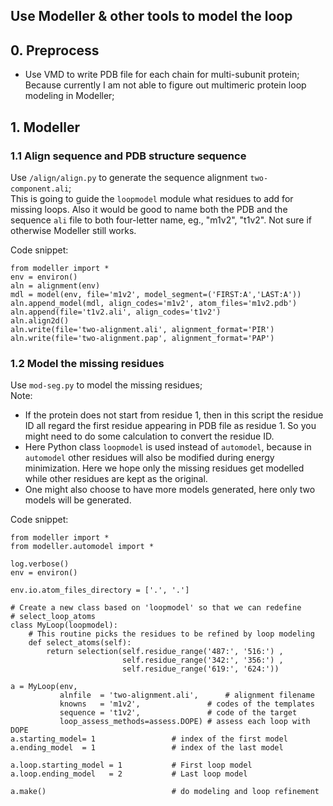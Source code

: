 ## Use Modeller & other tools to model the loop  


## 0. Preprocess
- Use VMD to write PDB file for each chain for multi-subunit protein;  
Because currently I am not able to figure out multimeric protein loop modeling in Modeller;

## 1. Modeller  
### 1.1 Align sequence and PDB structure sequence  
Use `/align/align.py` to generate the sequence alignment `two-component.ali`;  
This is going to guide the `loopmodel` module what residues to add for missing loops. Also it would be good to name both the PDB and the sequence `ali` file to both four-letter name, eg., "m1v2", "t1v2". Not sure if otherwise Modeller still works.  

Code snippet:  
```
from modeller import *
env = environ()
aln = alignment(env)
mdl = model(env, file='m1v2', model_segment=('FIRST:A','LAST:A'))
aln.append_model(mdl, align_codes='m1v2', atom_files='m1v2.pdb')
aln.append(file='t1v2.ali', align_codes='t1v2')
aln.align2d()
aln.write(file='two-alignment.ali', alignment_format='PIR')
aln.write(file='two-alignment.pap', alignment_format='PAP')
```

### 1.2 Model the missing residues  
  Use `mod-seg.py` to model the missing residues;  
Note:   
- If the protein does not start from residue 1, then in this script the residue ID all regard the first residue appearing in PDB file as residue 1. So you might need to do some calculation to convert the residue ID.  
- Here Python class `loopmodel` is used instead of `automodel`, because in `automodel` other residues will also be modified during energy minimization. Here we hope only the missing residues get modelled while other residues are kept as the original.  
- One might also choose to have more models generated, here only two models will be generated.

Code snippet:  
```
from modeller import *
from modeller.automodel import *

log.verbose()
env = environ()

env.io.atom_files_directory = ['.', '.']

# Create a new class based on 'loopmodel' so that we can redefine
# select_loop_atoms
class MyLoop(loopmodel):
    # This routine picks the residues to be refined by loop modeling
    def select_atoms(self):
        return selection(self.residue_range('487:', '516:') ,
                         self.residue_range('342:', '356:') ,
                         self.residue_range('619:', '624:'))

a = MyLoop(env,
           alnfile  = 'two-alignment.ali',      # alignment filename
           knowns   = 'm1v2',               # codes of the templates
           sequence = 't1v2',               # code of the target
           loop_assess_methods=assess.DOPE) # assess each loop with DOPE
a.starting_model= 1                 # index of the first model
a.ending_model  = 1                 # index of the last model

a.loop.starting_model = 1           # First loop model
a.loop.ending_model   = 2           # Last loop model

a.make()                            # do modeling and loop refinement
```
